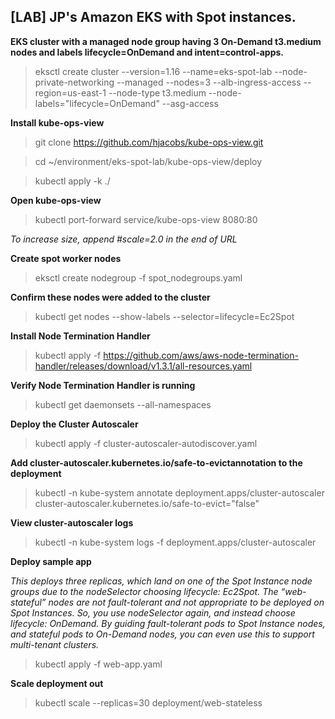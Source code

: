 ## [LAB] JP's Amazon EKS with Spot instances.

**EKS cluster with a managed node group having 3 On-Demand t3.medium nodes and labels lifecycle=OnDemand and intent=control-apps.**


> eksctl create cluster --version=1.16 --name=eks-spot-lab --node-private-networking --managed --nodes=3 --alb-ingress-access --region=us-east-1 --node-type t3.medium --node-labels="lifecycle=OnDemand" --asg-access

**Install kube-ops-view**


> git clone https://github.com/hjacobs/kube-ops-view.git

> cd ~/environment/eks-spot-lab/kube-ops-view/deploy

> kubectl apply -k ./

**Open kube-ops-view**


> kubectl port-forward service/kube-ops-view 8080:80

*To increase size, append #scale=2.0 in the end of URL*

**Create spot worker nodes**


> eksctl create nodegroup -f spot_nodegroups.yaml

**Confirm these nodes were added to the cluster**


> kubectl get nodes --show-labels --selector=lifecycle=Ec2Spot

**Install Node Termination Handler**


> kubectl apply -f https://github.com/aws/aws-node-termination-handler/releases/download/v1.3.1/all-resources.yaml

**Verify Node Termination Handler is running**


> kubectl get daemonsets --all-namespaces

**Deploy the Cluster Autoscaler**


> kubectl apply -f cluster-autoscaler-autodiscover.yaml

**Add cluster-autoscaler.kubernetes.io/safe-to-evictannotation to the deployment**


> kubectl -n kube-system annotate deployment.apps/cluster-autoscaler cluster-autoscaler.kubernetes.io/safe-to-evict="false"

**View cluster-autoscaler logs**


> kubectl -n kube-system logs -f deployment.apps/cluster-autoscaler

**Deploy sample app**


*This deploys three replicas, which land on one of the Spot Instance node groups due to the nodeSelector choosing lifecycle: Ec2Spot. The “web-stateful” nodes are not fault-tolerant and not appropriate to be deployed on Spot Instances. So, you use nodeSelector again, and instead choose lifecycle: OnDemand. By guiding fault-tolerant pods to Spot Instance nodes, and stateful pods to On-Demand nodes, you can even use this to support multi-tenant clusters.*

> kubectl apply -f web-app.yaml

**Scale deployment out**


> kubectl scale --replicas=30 deployment/web-stateless
